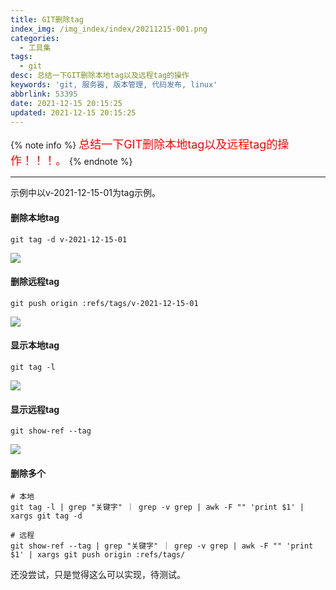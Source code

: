 ```yaml
---
title: GIT删除tag
index_img: /img_index/index/20211215-001.png
categories:
  - 工具集
tags:
  - git
desc: 总结一下GIT删除本地tag以及远程tag的操作
keywords: 'git, 服务器, 版本管理, 代码发布, linux'
abbrlink: 53395
date: 2021-12-15 20:15:25
updated: 2021-12-15 20:15:25
---
```



{% note info %}
<font color='red' size=4.5>总结一下GIT删除本地tag以及远程tag的操作！！！。</font>
{% endnote %}




<!--more-->
<hr />

示例中以v-2021-12-15-01为tag示例。




#### 删除本地tag

```
git tag -d v-2021-12-15-01
```

![](loca_del.png)

#### 删除远程tag

```
git push origin :refs/tags/v-2021-12-15-01
```

![](remote_show.png)

#### 显示本地tag

```
git tag -l
```

![](local_show.png)

#### 显示远程tag

```
git show-ref --tag
```

![](remote_del.png)

#### 删除多个

```
# 本地
git tag -l | grep "关键字" ｜ grep -v grep | awk -F "" 'print $1' | xargs git tag -d

# 远程
git show-ref --tag | grep "关键字" ｜ grep -v grep | awk -F "" 'print $1' | xargs git push origin :refs/tags/
```
还没尝试，只是觉得这么可以实现，待测试。
